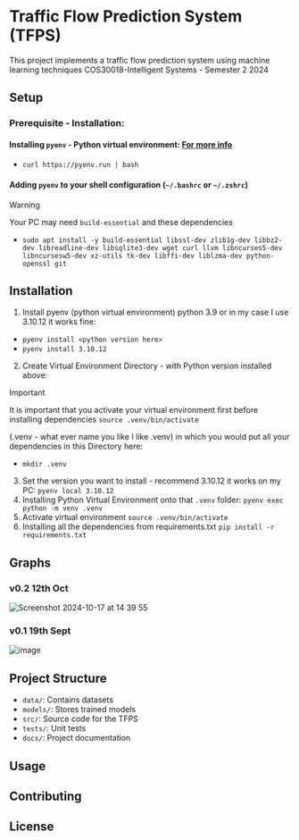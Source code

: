 # Traffic Flow Prediction System (TFPS)

This project implements a traffic flow prediction system using machine learning techniques 
COS30018-Intelligent Systems - Semester 2 2024

## Setup
### Prerequisite - Installation:
#### Installing `pyenv` - Python virtual environment: [For more info](https://github.com/pyenv/pyenv?tab=readme-ov-file#installation)
 - `curl https://pyenv.run | bash`
#### Adding `pyenv` to your shell configuration (`~/.bashrc` or `~/.zshrc`)
> [!WARNING]  
> Your PC may need `build-essential` and these dependencies
- `sudo apt install -y build-essential libssl-dev zlib1g-dev libbz2-dev libreadline-dev libsqlite3-dev wget curl llvm libncurses5-dev libncursesw5-dev xz-utils tk-dev libffi-dev liblzma-dev python-openssl git`

## Installation
1. Install pyenv (python virtual environment) python 3.9 or in my case I use 3.10.12 it works fine:
- `pyenv install <python version here>`
- `pyenv install 3.10.12`
2. Create Virtual Environment Directory - with Python version installed above:
> [!IMPORTANT]  
> It is important that you activate your virtual environment first before installing dependencies `source .venv/bin/activate`

(.venv - what ever name you like I like .venv) in which you would put all your dependencies in this Directory here:
- `mkdir .venv`

3. Set the version you want to install - recommend 3.10.12 it works on my PC:
`pyenv local 3.10.12`
4. Installing Python Virtual Environment onto that `.venv` folder:
`pyenv exec python -m venv .venv`
5. Activate virtual environment
`source .venv/bin/activate`
6. Installing all the dependencies from requirements.txt
`pip install -r requirements.txt`

## Graphs
### v0.2 12th Oct
![Screenshot 2024-10-17 at 14 39 55](https://github.com/user-attachments/assets/1eae5d94-8633-4079-aa73-705b5f64a7ab)

### v0.1 19th Sept
![image](https://github.com/user-attachments/assets/07dc703b-ee41-48f0-b28b-8e47fb54bfd0)






## Project Structure

- `data/`: Contains datasets
- `models/`: Stores trained models
- `src/`: Source code for the TFPS
- `tests/`: Unit tests
- `docs/`: Project documentation

## Usage



## Contributing



## License

